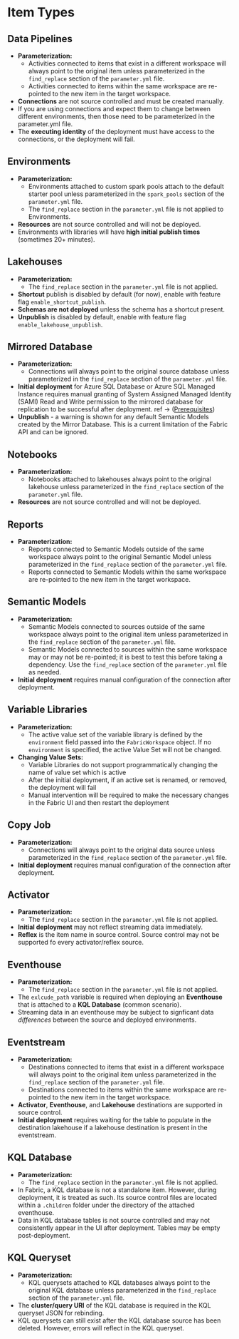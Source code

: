 # Item Types

## Data Pipelines

-   **Parameterization:**
    -   Activities connected to items that exist in a different workspace will always point to the original item unless parameterized in the `find_replace` section of the `parameter.yml` file.
    -   Activities connected to items within the same workspace are re-pointed to the new item in the target workspace.
-   **Connections** are not source controlled and must be created manually.
-   If you are using connections and expect them to change between different environments, then those need to be parameterized in the parameter.yml file.
-   The **executing identity** of the deployment must have access to the connections, or the deployment will fail.

## Environments

-   **Parameterization:**
    -   Environments attached to custom spark pools attach to the default starter pool unless parameterized in the `spark_pools` section of the `parameter.yml` file.
    -   The `find_replace` section in the `parameter.yml` file is not applied to Environments.
-   **Resources** are not source controlled and will not be deployed.
-   Environments with libraries will have **high initial publish times** (sometimes 20+ minutes).

## Lakehouses

-   **Parameterization:**
    -   The `find_replace` section in the `parameter.yml` file is not applied.
-   **Shortcut** publish is disabled by default (for now), enable with feature flag `enable_shortcut_publish`.
-   **Schemas are not deployed** unless the schema has a shortcut present.
-   **Unpublish** is disabled by default, enable with feature flag `enable_lakehouse_unpublish`.

## Mirrored Database

-   **Parameterization:**
    -   Connections will always point to the original source database unless parameterized in the `find_replace` section of the `parameter.yml` file.
-   **Initial deployment** for Azure SQL Database or Azure SQL Managed Instance requires manual granting of System Assigned Managed Identity (SAMI) Read and Write permission to the mirrored database for replication to be successful after deployment. ref -> ([Prerequisites](https://learn.microsoft.com/en-us/fabric/database/mirrored-database/mirrored-database-rest-api#create-mirrored-database))
-   **Unpublish** - a warning is shown for any default Semantic Models created by the Mirror Database. This is a current limitation of the Fabric API and can be ignored.

## Notebooks

-   **Parameterization:**
    -   Notebooks attached to lakehouses always point to the original lakehouse unless parameterized in the `find_replace` section of the `parameter.yml` file.
-   **Resources** are not source controlled and will not be deployed.

## Reports

-   **Parameterization:**
    -   Reports connected to Semantic Models outside of the same workspace always point to the original Semantic Model unless parameterized in the `find_replace` section of the `parameter.yml` file.
    -   Reports connected to Semantic Models within the same workspace are re-pointed to the new item in the target workspace.

## Semantic Models

-   **Parameterization:**
    -   Semantic Models connected to sources outside of the same workspace always point to the original item unless parameterized in the `find_replace` section of the `parameter.yml` file.
    -   Semantic Models connected to sources within the same workspace may or may not be re-pointed; it is best to test this before taking a dependency. Use the `find_replace` section of the `parameter.yml` file as needed.
-   **Initial deployment** requires manual configuration of the connection after deployment.

## Variable Libraries

-   **Parameterization:**
    -   The active value set of the variable library is defined by the `environment` field passed into the `FabricWorkspace` object. If no `environment` is specified, the active Value Set will not be changed.
-   **Changing Value Sets:**
    -   Variable Libraries do not support programmatically changing the name of value set which is active
    -   After the initial deployment, if an active set is renamed, or removed, the deployment will fail
    -   Manual intervention will be required to make the necessary changes in the Fabric UI and then restart the deployment

## Copy Job

-   **Parameterization:**
    -   Connections will always point to the original data source unless parameterized in the `find_replace` section of the `parameter.yml` file.
-   **Initial deployment** requires manual configuration of the connection after deployment.

## Activator

-   **Parameterization:**
    -   The `find_replace` section in the `parameter.yml` file is not applied.
-   **Initial deployment** may not reflect streaming data immediately.
-   **Reflex** is the item name in source control. Source control may not be supported fo every activator/reflex source.

## Eventhouse

-   **Parameterization:**
    -   The `find_replace` section in the `parameter.yml` file is not applied.
-   The `exlcude_path` variable is required when deploying an **Eventhouse** that is attached to a **KQL Database** (common scenario).
-   Streaming data in an eventhouse may be subject to signficant data _differences_ between the source and deployed environments.

## Eventstream

-   **Parameterization:**
    -   Destinations connected to items that exist in a different workspace will always point to the original item unless parameterized in the `find_replace` section of the `parameter.yml` file.
    -   Destinations connected to items within the same workspace are re-pointed to the new item in the target workspace.
-   **Activator**, **Eventhouse**, and **Lakehouse** destinations are supported in source control.
-   **Initial deployment** requires waiting for the table to populate in the destination lakehouse if a lakehouse destination is present in the eventstream.

## KQL Database

-   **Parameterization:**
    -   The `find_replace` section in the `parameter.yml` file is not applied.
-   In Fabric, a KQL database is not a standalone item. However, during deployment, it is treated as such. Its source control files are located within a `.children` folder under the directory of the attached eventhouse.
-   Data in KQL database tables is not source controlled and may not consistently appear in the UI after deployment. Tables may be empty post-deployment.

## KQL Queryset

-   **Parameterization:**
    -   KQL querysets attached to KQL databases always point to the original KQL database unless parameterized in the `find_replace` section of the `parameter.yml` file.
-   The **cluster/query URI** of the KQL database is required in the KQL queryset JSON for rebinding.
-   KQL querysets can still exist after the KQL database source has been deleted. However, errors will reflect in the KQL queryset.
